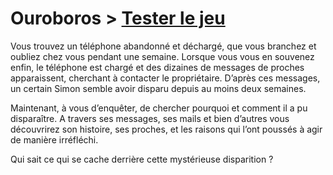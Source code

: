 # Ouroboros > [Tester le jeu]([http://github.com](https://projet4.timmatane.ca/2024/tp3/eq2/))

Vous trouvez un téléphone abandonné et déchargé, que vous branchez et oubliez chez vous pendant une semaine. Lorsque vous vous en souvenez enfin, le téléphone est chargé et des dizaines de messages de proches apparaissent, cherchant à contacter le propriétaire. D’après ces messages, un certain Simon semble avoir disparu depuis au moins deux semaines.

Maintenant, à vous d’enquêter, de chercher pourquoi et comment il a pu disparaître. A travers ses messages, ses mails et bien d’autres vous découvrirez son histoire, ses proches, et les raisons qui l’ont poussés à agir de manière irréfléchi.

Qui sait ce qui se cache derrière cette mystérieuse disparition ?

